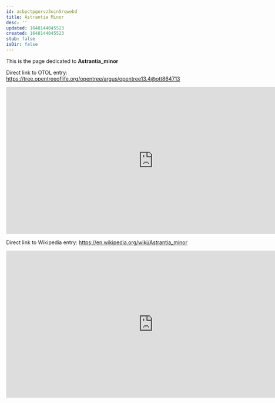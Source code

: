 ```yaml
---
id: acbpctpgorvz3uin5rqwebd
title: Astrantia Minor
desc: ''
updated: 1648144045523
created: 1648144045523
stub: false
isDir: false
---
```

This is the page dedicated to **Astrantia_minor**


Direct link to OTOL entry: https://tree.opentreeoflife.org/opentree/argus/opentree13.4@ott864713



<html>
    <body>
    <iframe src="https://tree.opentreeoflife.org/opentree/argus/opentree13.4@ott864713"
    width="800" height="400" frameborder="0" allowfullscreen> </iframe>
    </body>
</html>
    


Direct link to Wikipedia entry: https://en.wikipedia.org/wiki/Astrantia_minor



<html>
    <body>
    <iframe src="https://en.wikipedia.org/wiki/Astrantia_minor"
    width="800" height="400" frameborder="0" allowfullscreen> </iframe>
    </body>
</html>
    
